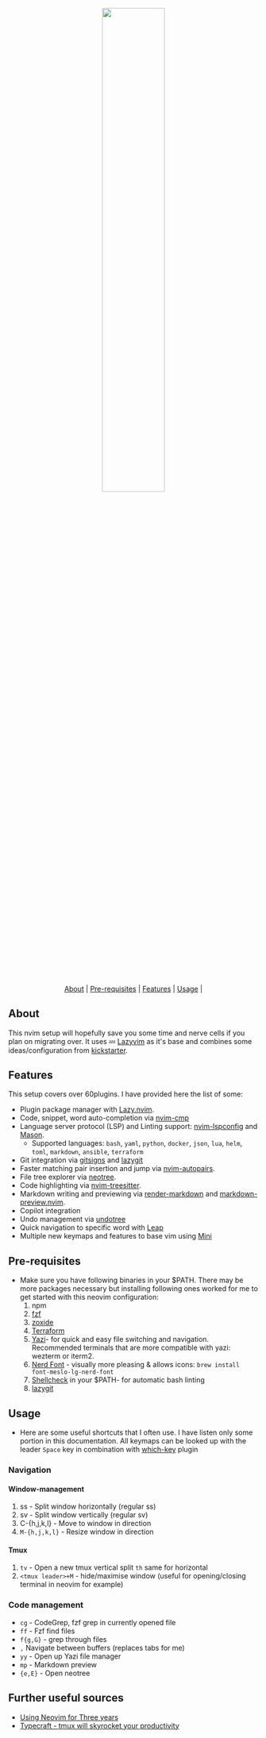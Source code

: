 <h2 align="center">
    <br>
  <a href="https://neovim.io">
    <img src="https://github.com/mstuttgart/nvim/assets/8174740/585d3de3-fb9e-43f8-bc43-068aa073b157" width="50%">
  </a>
</h2>

</p>

<p align="center">
  <a href="#About">About</a> |
  <a href="#Pre-requisites">Pre-requisites</a> |
  <a href="#Features">Features</a> |
  <a href="#Usage">Usage</a> |
</p>

## About

This nvim setup will hopefully save you some time and nerve cells if you plan on
migrating over. It uses 💤 [Lazyvim](http://www.lazyvim.org/) as it's base and
combines some ideas/configuration from
[kickstarter](https://github.com/nvim-lua/kickstart.nvim).

## Features

This setup covers over 60plugins. I have provided here the list of some:

- Plugin package manager with [Lazy.nvim](https://github.com/folke/lazy.nvim).
- Code, snippet, word auto-completion via
  [nvim-cmp](https://github.com/hrsh7th/nvim-cmp)
- Language server protocol (LSP) and Linting support:
  [nvim-lspconfig](https://github.com/neovim/nvim-lspconfig) and
  [Mason](https://github.com/williamboman/mason.nvim).
  - Supported languages: `bash`, `yaml`, `python`, `docker`, `json`, `lua`,
    `helm`, `toml`, `markdown`, `ansible`, `terraform`
- Git integration via [gitsigns](https://github.com/lewis6991/gitsigns.nvim) and
  [lazygit](https://github.com/jesseduffield/lazygit)
- Faster matching pair insertion and jump via
  [nvim-autopairs](https://github.com/windwp/nvim-autopairs).
- File tree explorer via
  [neotree](https://github.com/nvim-neo-tree/neo-tree.nvim).
- Code highlighting via
  [nvim-treesitter](https://github.com/nvim-treesitter/nvim-treesitter).
- Markdown writing and previewing via
  [render-markdown](https://github.com/MeanderingProgrammer/render-markdown.nvim)
  and [markdown-preview.nvim](https://github.com/iamcco/markdown-preview.nvim).
- Copilot integration
- Undo management via [undotree](https://github.com/simnalamburt/vim-mundo)
- Quick navigation to specific word with
  [Leap](https://github.com/ggandor/leap.nvim)
- Multiple new keymaps and features to base vim using
  [Mini](https://github.com/echasnovski/mini.nvim)

## Pre-requisites

- Make sure you have following binaries in your $PATH. There may be more
  packages necessary but installing following ones worked for me to get started
  with this neovim configuration:
  1. npm
  1. [fzf](https://github.com/junegunn/fzf)
  1. [zoxide](https://github.com/ajeetdsouza/zoxide)
  1. [Terraform](https://developer.hashicorp.com/terraform/tutorials/aws-get-started/install-cli#install-terraform)
  1. [Yazi](https://github.com/sxyazi/yazi)- for quick and easy file switching
     and navigation. Recommended terminals that are more compatible with yazi:
     wezterm or iterm2.
  1. [Nerd Font](https://www.nerdfonts.com/) - visually more pleasing & allows
     icons: `brew install font-meslo-lg-nerd-font`
  1. [Shellcheck](https://github.com/koalaman/shellcheck) in your $PATH- for
     automatic bash linting
  1. [lazygit](https://github.com/jesseduffield/lazygit)

## Usage

- Here are some useful shortcuts that I often use. I have listen only some
  portion in this documentation. All keymaps can be looked up with the leader
  `Space` key in combination with
  [which-key](https://github.com/folke/which-key.nvim) plugin

### Navigation

#### Window-management

1. ss - Split window horizontally (regular ss)
1. sv - Split window vertically (regular sv)
1. C-{h,j,k,l} - Move to window in direction
1. `M-{h,j,k,l}` - Resize window in direction

#### Tmux

1. `tv` - Open a new tmux vertical split `th` same for horizontal
1. `<tmux leader>+M` - hide/maximise window (useful for opening/closing terminal
   in neovim for example)

### Code management

- `cg` - CodeGrep, fzf grep in currently opened file
- `ff` - Fzf find files
- `f{g,G}` - grep through files
- `,` Navigate between buffers (replaces tabs for me)
- `yy` - Open up Yazi file manager
- `mp` - Markdown preview
- `{e,E}` - Open neotree

## Further useful sources

- [Using Neovim for Three years](https://jdhao.github.io/2021/12/31/using_nvim_after_three_years/)
- [Typecraft - tmux will skyrocket your productivity](https://typecraft.com/blog/tmux-will-skyrocket-your-productivity)
